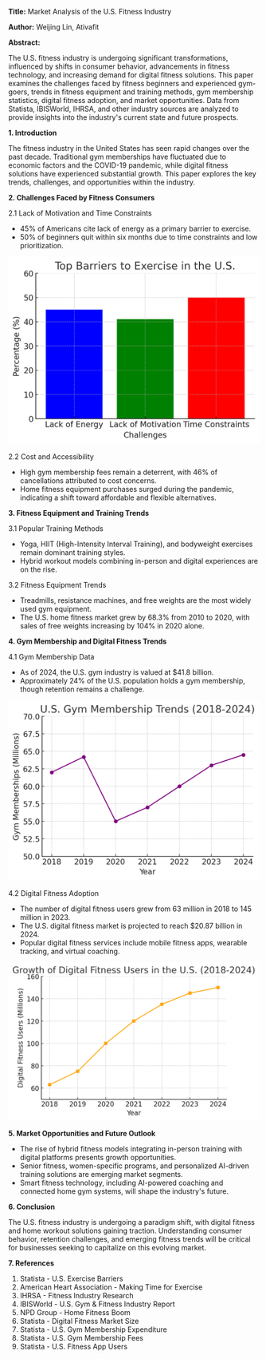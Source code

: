 **Title:** Market Analysis of the U.S. Fitness Industry

**Author:** Weijing Lin, Ativafit

**Abstract:**

The U.S. fitness industry is undergoing significant transformations, influenced by shifts in consumer behavior, advancements in fitness technology, and increasing demand for digital fitness solutions. This paper examines the challenges faced by fitness beginners and experienced gym-goers, trends in fitness equipment and training methods, gym membership statistics, digital fitness adoption, and market opportunities. Data from Statista, IBISWorld, IHRSA, and other industry sources are analyzed to provide insights into the industry's current state and future prospects.

**1. Introduction**

The fitness industry in the United States has seen rapid changes over the past decade. Traditional gym memberships have fluctuated due to economic factors and the COVID-19 pandemic, while digital fitness solutions have experienced substantial growth. This paper explores the key trends, challenges, and opportunities within the industry.

**2. Challenges Faced by Fitness Consumers**

2.1 Lack of Motivation and Time Constraints  
- 45% of Americans cite lack of energy as a primary barrier to exercise.
- 50% of beginners quit within six months due to time constraints and low prioritization.

![Top Barriers to Exercise in the U.S.](exercise_barriers.png)

2.2 Cost and Accessibility  
- High gym membership fees remain a deterrent, with 46% of cancellations attributed to cost concerns.
- Home fitness equipment purchases surged during the pandemic, indicating a shift toward affordable and flexible alternatives.

**3. Fitness Equipment and Training Trends**

3.1 Popular Training Methods  
- Yoga, HIIT (High-Intensity Interval Training), and bodyweight exercises remain dominant training styles.
- Hybrid workout models combining in-person and digital experiences are on the rise.

3.2 Fitness Equipment Trends  
- Treadmills, resistance machines, and free weights are the most widely used gym equipment.
- The U.S. home fitness market grew by 68.3% from 2010 to 2020, with sales of free weights increasing by 104% in 2020 alone.

**4. Gym Membership and Digital Fitness Trends**

4.1 Gym Membership Data  
- As of 2024, the U.S. gym industry is valued at $41.8 billion.
- Approximately 24% of the U.S. population holds a gym membership, though retention remains a challenge.

![U.S. Gym Membership Trends (2018-2024)](gym_membership_trends.png)

4.2 Digital Fitness Adoption  
- The number of digital fitness users grew from 63 million in 2018 to 145 million in 2023.
- The U.S. digital fitness market is projected to reach $20.87 billion in 2024.
- Popular digital fitness services include mobile fitness apps, wearable tracking, and virtual coaching.

![Growth of Digital Fitness Users in the U.S. (2018-2024)](digital_fitness_growth.png)

**5. Market Opportunities and Future Outlook**

- The rise of hybrid fitness models integrating in-person training with digital platforms presents growth opportunities.
- Senior fitness, women-specific programs, and personalized AI-driven training solutions are emerging market segments.
- Smart fitness technology, including AI-powered coaching and connected home gym systems, will shape the industry's future.

**6. Conclusion**

The U.S. fitness industry is undergoing a paradigm shift, with digital fitness and home workout solutions gaining traction. Understanding consumer behavior, retention challenges, and emerging fitness trends will be critical for businesses seeking to capitalize on this evolving market.

**7. References**

1. Statista - U.S. Exercise Barriers
2. American Heart Association - Making Time for Exercise
3. IHRSA - Fitness Industry Research
4. IBISWorld - U.S. Gym & Fitness Industry Report
5. NPD Group - Home Fitness Boom
6. Statista - Digital Fitness Market Size
7. Statista - U.S. Gym Membership Expenditure
8. Statista - U.S. Gym Membership Fees
9. Statista - U.S. Fitness App Users

